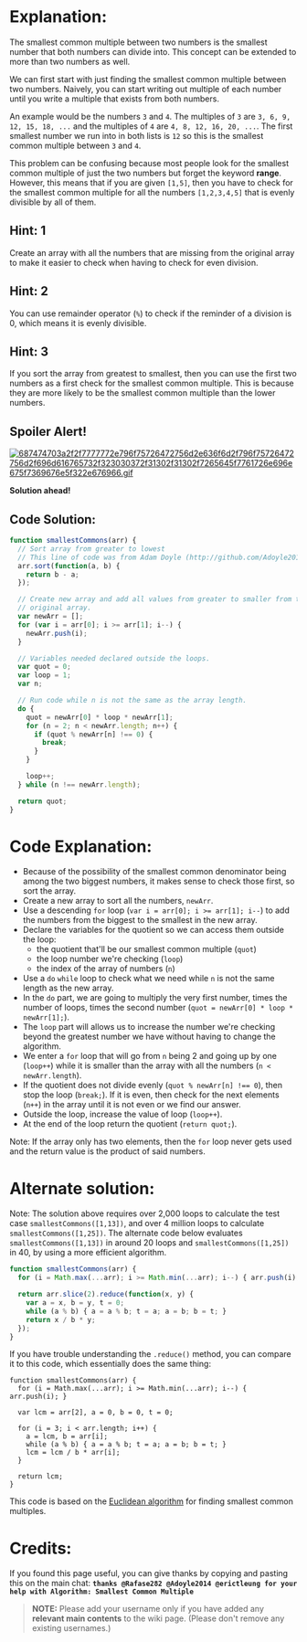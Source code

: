 # Explanation:
The smallest common multiple between two numbers is the smallest number that
both numbers can divide into. This concept can be extended to more than two
numbers as well.

We can first start with just finding the smallest common multiple between two
numbers. Naively, you can start writing out multiple of each number until you
write a multiple that exists from both numbers.

An example would be the numbers `3` and `4`. The multiples of `3` are `3, 6, 9,
12, 15, 18, ...` and the multiples of `4` are `4, 8, 12, 16, 20, ...`.  The
first smallest number we run into in both lists is `12` so this is the smallest
common multiple between `3` and `4`.

This problem can be confusing because most people look for the smallest common
multiple of just the two numbers but forget the keyword **range**. However, this
means that if you are given `[1,5]`, then you have to check for the smallest
common multiple for all the numbers `[1,2,3,4,5]` that is evenly divisible by
all of them.

## Hint: 1
Create an array with all the numbers that are missing from the original array to
make it easier to check when having to check for even division.

## Hint: 2
You can use remainder operator (`%`) to check if the reminder of a division is
0, which means it is evenly divisible.

## Hint: 3
If you sort the array from greatest to smallest, then you can use the first
two numbers as a first check for the smallest common multiple. This is because
they are more likely to be the smallest common multiple than the lower numbers.

## Spoiler Alert!
[![687474703a2f2f7777772e796f75726472756d2e636f6d2f796f75726472756d2f696d616765732f323030372f31302f31302f7265645f7761726e696e675f7369676e5f322e676966.gif](https://files.gitter.im/FreeCodeCamp/Wiki/nlOm/thumb/687474703a2f2f7777772e796f75726472756d2e636f6d2f796f75726472756d2f696d616765732f323030372f31302f31302f7265645f7761726e696e675f7369676e5f322e676966.gif)](https://files.gitter.im/FreeCodeCamp/Wiki/nlOm/687474703a2f2f7777772e796f75726472756d2e636f6d2f796f75726472756d2f696d616765732f323030372f31302f31302f7265645f7761726e696e675f7369676e5f322e676966.gif)

**Solution ahead!**

## Code Solution:

```js
function smallestCommons(arr) {
  // Sort array from greater to lowest
  // This line of code was from Adam Doyle (http://github.com/Adoyle2014)
  arr.sort(function(a, b) {
    return b - a;
  });

  // Create new array and add all values from greater to smaller from the
  // original array.
  var newArr = [];
  for (var i = arr[0]; i >= arr[1]; i--) {
    newArr.push(i);
  }

  // Variables needed declared outside the loops.
  var quot = 0;
  var loop = 1;
  var n;

  // Run code while n is not the same as the array length.
  do {
    quot = newArr[0] * loop * newArr[1];
    for (n = 2; n < newArr.length; n++) {
      if (quot % newArr[n] !== 0) {
        break;
      }
    }

    loop++;
  } while (n !== newArr.length);

  return quot;
}
```

# Code Explanation:
- Because of the possibility of the smallest common denominator being among the two
  biggest numbers, it makes sense to check those first, so sort the array.
- Create a new array to sort all the numbers, `newArr`.
- Use a descending `for` loop (`var i = arr[0]; i >= arr[1]; i--`) to add the
  numbers from the biggest to the smallest in the new array.
- Declare the variables for the quotient so we can access them outside the loop:
    - the quotient that'll be our smallest common multiple (`quot`)
    - the loop number we're checking (`loop`)
    - the index of the array of numbers (`n`)
- Use a `do` `while` loop to check what we need while `n` is not the same length
  as the new array.
- In the `do` part, we are going to multiply the very first number, times the
  number of loops, times the second number (`quot = newArr[0] * loop *
  newArr[1];`).
- The `loop` part will allows us to increase the number we're checking beyond
  the greatest number we have without having to change the algorithm.
- We enter a `for` loop that will go from `n` being 2 and going up by one
  (`loop++`) while it is smaller than the array with all the numbers (`n <
  newArr.length`).
- If the quotient does not divide evenly (`quot % newArr[n] !== 0`), then stop
  the loop (`break;`). If it is even, then check for the next elements (`n++`)
  in the array until it is not even or we find our answer.
- Outside the loop, increase the value of loop (`loop++`).
- At the end of the loop return the quotient (`return quot;`).

Note: If the array only has two elements, then the `for` loop never gets used
and the return value is the product of said numbers.

# Alternate solution:

Note: The solution above requires over 2,000 loops to calculate the test case
`smallestCommons([1,13])`, and over 4 million loops to calculate
`smallestCommons([1,25])`. The alternate code below evaluates
`smallestCommons([1,13])` in around 20 loops and `smallestCommons([1,25])` in
40, by using a more efficient algorithm.

```js
function smallestCommons(arr) {
  for (i = Math.max(...arr); i >= Math.min(...arr); i--) { arr.push(i); }

  return arr.slice(2).reduce(function(x, y) {
    var a = x, b = y, t = 0;
    while (a % b) { a = a % b; t = a; a = b; b = t; }
    return x / b * y;
  });
}
```

If you have trouble understanding the `.reduce()` method, you can compare it to
this code, which essentially does the same thing:

```
function smallestCommons(arr) {
  for (i = Math.max(...arr); i >= Math.min(...arr); i--) { arr.push(i); }

  var lcm = arr[2], a = 0, b = 0, t = 0;

  for (i = 3; i < arr.length; i++) {
    a = lcm, b = arr[i];
    while (a % b) { a = a % b; t = a; a = b; b = t; }
    lcm = lcm / b * arr[i];
  }

  return lcm;
}
```

This code is based on the [Euclidean
algorithm](https://en.wikipedia.org/wiki/Euclidean_algorithm) for finding
smallest common multiples.

# Credits:
If you found this page useful, you can give thanks by copying and pasting this
on the main chat:  **`thanks @Rafase282 @Adoyle2014 @erictleung for your help
with Algorithm: Smallest Common Multiple`**

> **NOTE:** Please add your username only if you have added any **relevant main
> contents** to the wiki page. (Please don't remove any existing usernames.)
